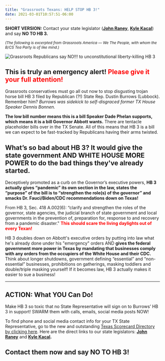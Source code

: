 ```yaml
---
title: "Grassroots Texans: HELP STOP HB 3!"
date: 2021-03-01T10:57:51-06:00
---
```


<span class="hilite">**SHORT VERSION:**</span> Contact your state legislator (**[John Raney](https://directory.texasscorecard.com/legislators/john-raney)**, **[Kyle Kacal](https://directory.texasscorecard.com/legislators/kyle-kacal)**) and say **NO TO HB 3.**  

<span style="font-size:12px;font-style:italic;">(The following is excerpted from Grassroots America &mdash; We The People, with whom the B/CS Tea Party is of like mind.)</span>    

![Grassroots Republicans say NO!!! to unconstitutional liberty-killing HB 3](https://mcusercontent.com/a0f1d9723d04473fda3e52d17/images/1132484e-81f2-437f-96f5-e757976993d0.jpg)   

## This is truly an emergency alert! <span style="color:red;">Please give it your full attention!</span>

Grassroots conservatives must go all out now to stop disgusting trojan horse bill HB 3 filed by Republican (?!) State Rep. Dustin Burrows (Lubbock). Remember him? *Burrows was sidekick to self-disgraced former TX House Speaker Dennis Bonnen.*   

**The low bill number means this is a bill Speaker Dade Phelan supports, which means it is a bill Governor Abbott wants.**  There are tentacle placeholder bills over in the TX Senate.  All of this means that HB 3 is a bill we can expect to be fast-tracked by Republicans having their arms twisted.

## What’s so bad about HB 3? It would give the state government AND WHITE HOUSE MORE POWER to do the bad things they've already started.

Deceptively promoted as a curb on the Governor’s executive powers, **HB 3 actually gives “pandemic” its own section in the law, states the “purpose” of the bill is to “strengthen the role(s) of the governor” and smacks Dr. Fauci/Biden/CDC recommendations down on Texas!**  

From HB 3, Sec. 418 A.002(6): “clarify and strengthen the roles of the governor, state agencies, the judicial branch of state government and local governments in the prevention of, preparation for, response to and recovery from a pandemic disaster." <span style="font-weight:bold;color:red;">This should scare the living daylights out of every Texan!</span>

HB 3 doubles down on Abbott's executive orders by putting into law what he's already done under his "emergency" orders AND **gives the federal government more power in Texas by mandating that businesses comply with any orders from the occupiers of the White House and their CDC.** Think about longer shutdowns, government defining “essential” and “non-essential” businesses, prohibitions on gatherings, masking toddlers and double/triple masking yourself! If it becomes law, HB 3 actually makes it easier to sue a business!

---

## ACTION: What YOU Can Do!

Make HB 3 so toxic that no State Representative will sign on to Burrows’ HB 3 in support!  SWARM them with calls, emails, social media posts NOW!
 
To find phone and social media contact info for your TX State Representative, go to the new and outstanding [Texas Scorecard Directory by clicking here](https://directory.texasscorecard.com/). Here are the direct links to our state legislators: **[John Raney](https://directory.texasscorecard.com/legislators/john-raney)** and **[Kyle Kacal](https://directory.texasscorecard.com/legislators/kyle-kacal).**  

## Contact them now and say NO TO HB 3!  
